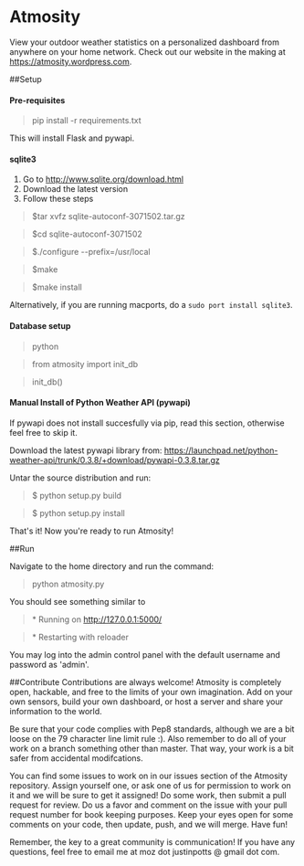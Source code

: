 Atmosity
========
View your outdoor weather statistics on a personalized dashboard from anywhere on your home network.
Check out our website in the making at https://atmosity.wordpress.com.

##Setup

#### Pre-requisites

> pip install -r requirements.txt

This will install Flask and pywapi.

#### sqlite3
  1. Go to http://www.sqlite.org/download.html
  2. Download the latest version
  3. Follow these steps
  
> $tar xvfz sqlite-autoconf-3071502.tar.gz

> $cd sqlite-autoconf-3071502

> $./configure --prefix=/usr/local

> $make

> $make install

Alternatively, if you are running macports, do a `sudo port install sqlite3`.

#### Database setup

> python

> from atmosity import init_db

> init_db()

#### Manual Install of Python Weather API (pywapi)

If pywapi does not install succesfully via pip, read this section, otherwise feel free to skip it.

Download the latest pywapi library from: https://launchpad.net/python-weather-api/trunk/0.3.8/+download/pywapi-0.3.8.tar.gz

Untar the source distribution and run:

> $ python setup.py build

> $ python setup.py install

That's it! Now you're ready to run Atmosity!

##Run

Navigate to the home directory and run the command:
>python atmosity.py

You should see something similar to

> \* Running on http://127.0.0.1:5000/

> \* Restarting with reloader

You may log into the admin control panel with the default username and password as 'admin'.

##Contribute
Contributions are always welcome! Atmosity is completely open, hackable, and free to the limits of your own imagination. 
Add on your own sensors, build your own dashboard, or host a server and share your information to the world.

Be sure that your code complies with Pep8 standards, although we are a bit loose on the 79 character line limit rule :).
Also remember to do all of your work on a branch something other than master. That way, your work is a bit safer from
accidental modifcations. 

You can find some issues to work on in our issues section of the Atmosity repository. Assign yourself one, or ask one of us for
permission to work on it and we will be sure to get it assigned! Do some work, then submit a pull request for review. Do us
a favor and comment on the issue with your pull request number for book keeping purposes. Keep your eyes open for some comments 
on your code, then update, push, and we will merge. Have fun!

Remember, the key to a great community is communication! If you have any questions, feel free to email me at moz dot justinpotts
@ gmail dot com.
